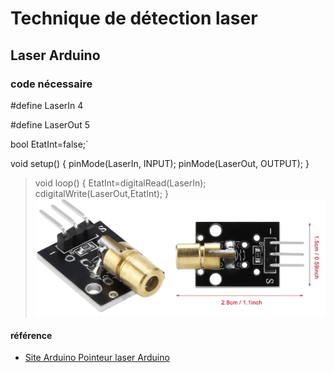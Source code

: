 # Technique de détection laser

## Laser Arduino



### code nécessaire 


 #define LaserIn   4
 
 #define LaserOut  5

 bool EtatInt=false;`

 void setup() {
  pinMode(LaserIn, INPUT);
  pinMode(LaserOut, OUTPUT);
} 

>void loop() {
  EtatInt=digitalRead(LaserIn);
 cdigitalWrite(LaserOut,EtatInt);
} 
![image laser Arduino](assets/images/Diode-laser.png)

































#### référence
- [Site Arduino Pointeur laser Arduino](https://www.electronique-mixte.fr/projet-pointeur-laser-avec-arduino/)
